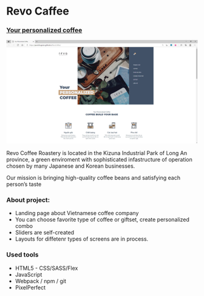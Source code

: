 # Revo Caffee

### [Your personalized coffee](https://pavelchugreev.github.io/RevoCoffee/)
![Project preview](./dist/readme.png)


Revo Coffee Roastery is located in the Kizuna Industrial Park of Long An province, a green enviroment with sophisticated infastructure of operation chosen by many Japanese and Korean businesses.

Our mission is bringing high-quality coffee beans and satisfying each person’s taste

### About project:
* Landing page about Vietnamese coffee company
* You can choose favorite type of coffee or giftset, create personalized combo
* Sliders are self-created
* Layouts for diffetenr types of screens are in process.

### Used tools
* HTML5 - CSS/SASS/Flex
* JavaScript
* Webpack / npm / git
* PixelPerfect